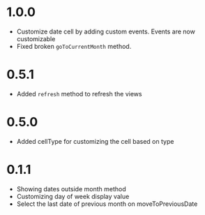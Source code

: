 1.0.0
=====
- Customize date cell by adding custom events. Events are now customizable
- Fixed broken `goToCurrentMonth` method.

0.5.1
=====
- Added `refresh` method to refresh the views

0.5.0
======
- Added cellType for customizing the cell based on type

0.1.1
======
- Showing dates outside month method
- Customizing day of week display value
- Select the last date of previous month on moveToPreviousDate
